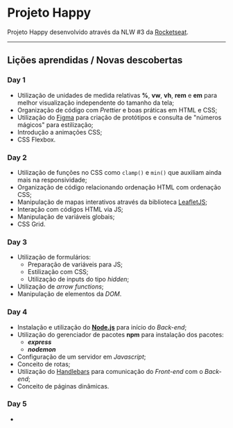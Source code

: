 # Projeto Happy
Projeto Happy desenvolvido através da NLW #3 da [Rocketseat](https://rocketseat.com.br/).

------

## **Lições aprendidas / Novas descobertas**

### Day 1

- Utilização de unidades de medida relativas **%**, **vw**, **vh**, **rem** e **em** para melhor visualização independente do tamanho da tela;
- Organização de código com *Prettier* e boas práticas em HTML e CSS;
- Utilização do [Figma](https://www.figma.com/) para criação de protótipos e consulta de "números mágicos" para estilização;
- Introdução a animações CSS;
- CSS Flexbox.

### Day 2

- Utilização de funções no CSS como `clamp()` e `min()` que auxiliam ainda mais na responsividade;
- Organização de código relacionando ordenação HTML com ordenação CSS;
- Manipulação de mapas interativos através da biblioteca [LeafletJS](https://leafletjs.com/);
- Interação com códigos HTML via JS;
- Manipulação de variáveis globais;
- CSS Grid.

### Day 3

- Utilização de formulários:
  - Preparação de variáveis para JS;
  - Estilização com CSS;
  - Utilização de inputs do tipo *hidden*;
- Utilização de *arrow functions*;
- Manipulação de elementos da *DOM*.

### Day 4

- Instalação e utilização do [**Node.js**](https://nodejs.org/) para início do *Back-end*;
- Utilização do gerenciador de pacotes **npm** para instalação dos pacotes:
  - ***express***
  - ***nodemon***
- Configuração de um servidor em *Javascript*;
- Conceito de rotas;
- Utilização do [Handlebars](https://handlebarsjs.com/) para comunicação do *Front-end* com o *Back-end*;
- Conceito de páginas dinâmicas.

### Day 5

- 